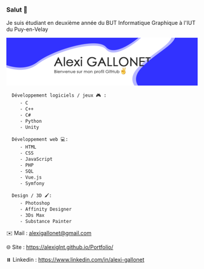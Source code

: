 ### Salut 👋

Je suis étudiant en deuxième année du BUT Informatique Graphique à l'IUT du Puy-en-Velay

![alt text](https://github.com/alexiglnt/alexiglnt/blob/main/img/banniere.png?raw=true)

      Développement logiciels / jeux 🎮 :
         - C
         - C++
         - C#
         - Python
         - Unity
  
      Développement web 💻: 
         - HTML
         - CSS
         - JavaScript
         - PHP
         - SQL
         - Vue.js
         - Symfony
    
      Design / 3D 🖌️:
         - Photoshop
         - Affinity Designer
         - 3Ds Max
         - Substance Painter
    
✉️ Mail : alexigallonet@gmail.com

🌐 Site : https://alexiglnt.github.io/Portfolio/

⏸️ Linkedin : https://www.linkedin.com/in/alexi-gallonet


<!--
**alexiglnt/alexiglnt** is a ✨ _special_ ✨ repository because its `README.md` (this file) appears on your GitHub profile.

Here are some ideas to get you started:

- 🔭 I’m currently working on ...
- 🌱 I’m currently learning ...
- 👯 I’m looking to collaborate on ...
- 🤔 I’m looking for help with ...
- 💬 Ask me about ...
- 📫 How to reach me: ...
- 😄 Pronouns: ...
- ⚡ Fun fact: ...
-->
